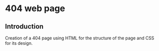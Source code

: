 # 404 web page

## Introduction

Creation of a 404 page using HTML for the structure of the page and CSS for its design.
